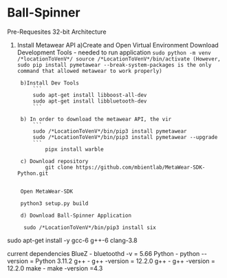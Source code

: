 # Ball-Spinner
Pre-Requesites
32-bit Architecture
1. Install Metawear API
        a)Create and Open Virtual Environment
        Download Development Tools - needed to run application
            ```
            sudo python -m venv /*locationToVenV*/
            source /*LocationToVenV*/bin/activate
            (However, sudo pip install pymetawear --break-system-packages is the only command that allowed metawear to work properly)
            ```

        b)Install Dev Tools 
            ```
            sudo apt-get install libboost-all-dev 
            sudo apt-get install libbluetooth-dev
            ```

        b) In order to download the metawear API, the vir
            ```
            sudo /*LocationToVenV*/bin/pip3 install pymetawear
            sudo /*LocationToVenV*/bin/pip3 install pymetawear --upgrade
            ```
                pipx install warble

        c) Download repository
                git clone https://github.com/mbientlab/MetaWear-SDK-Python.git


        Open MetaWear-SDK

        python3 setup.py build

        d) Download Ball-Spinner Application

         sudo /*LocationToVenV*/bin/pip3 install six




sudo apt-get install -y gcc-6 g++-6 clang-3.8

current dependencies
BlueZ - bluetoothd -v = 5.66
Python - python --version = Python 3.11.2
g++ - g++ -version = 12.2.0
g++ - g++ -version = 12.2.0
make - make -version =4.3


